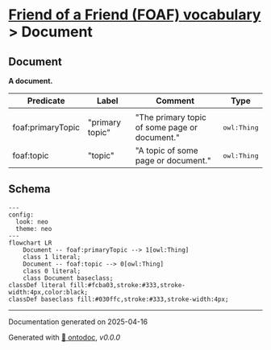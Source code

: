 # [Friend of a Friend (FOAF) vocabulary](../homepage.md) > Document

## Document

**A document.**


| Predicate | Label | Comment | Type |
| -------------------------------- | -------------------------------- | ------------------------------------ | ---- |
| |
| foaf:primaryTopic | "primary topic" | "The primary topic of some page or document." |<kbd>owl:Thing</kbd> | |
| foaf:topic | "topic" | "A topic of some page or document." |<kbd>owl:Thing</kbd> |

## Schema

```mermaid
---
config:
  look: neo
  theme: neo
---
flowchart LR
    Document -- foaf:primaryTopic --> 1[owl:Thing]
    class 1 literal;
    Document -- foaf:topic --> 0[owl:Thing]
    class 0 literal;
    class Document baseclass;
classDef literal fill:#fcba03,stroke:#333,stroke-width:4px,color:black;
classDef baseclass fill:#030ffc,stroke:#333,stroke-width:4px;
```



---

Documentation generated on 2025-04-16

Generated with [📑 ontodoc](https://github.com/StephaneBranly/ontodoc), *v0.0.0*